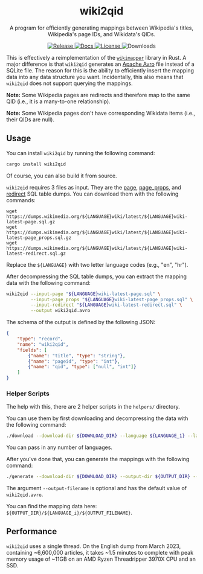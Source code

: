 <div align="center">
    <h1>wiki2qid</h1>
    <p>
    A program for efficiently generating mappings between Wikipedia's titles, Wikipedia's page IDs, and Wikidata's QIDs.
    </p>
</div>
<p align="center">
    <a href="https://crates.io/crates/wiki2qid">
        <img alt="Release" src="https://img.shields.io/crates/v/wiki2qid">
    </a>
    <a href="https://docs.rs/wiki2qid">
        <img alt="Docs" src="https://img.shields.io/docsrs/wiki2qid">
    </a>
    <a href="https://github.com/cyanic-selkie/wiki2qid/blob/main/LICENSE">
        <img alt="License" src="https://img.shields.io/crates/l/wiki2qid">
    </a>
    <img alt="Downloads" src="https://shields.io/crates/d/wiki2qid">
</p>

This is effectively a reimplementation of the [`wikimapper`](https://github.com/jcklie/wikimapper) library in Rust. A major difference is that `wiki2qid` generates an [Apache Avro](https://avro.apache.org/) file instead of a SQLite file. The reason for this is the ability to efficiently insert the mapping data into any data structure you want. Incidentally, this also means that `wiki2qid` does not support querying the mappings.

**Note:** Some Wikipedia pages are redirects and therefore map to the same QID (i.e., it is a many-to-one relationship).

**Note:** Some Wikipedia pages don't have corresponding Wikidata items (i.e., their QIDs are null).

## Usage

You can install `wiki2qid` by running the following command:

```bash
cargo install wiki2qid
```

Of course, you can also build it from source.

`wiki2qid` requires 3 files as input. They are the [page](https://www.mediawiki.org/wiki/Manual:Page_table), [page_props](https://www.mediawiki.org/wiki/Manual:Page_props_table), and [redirect](https://www.mediawiki.org/wiki/Manual:Redirect_table) SQL table dumps. You can download them with the following commands:

```
wget https://dumps.wikimedia.org/${LANGUAGE}wiki/latest/${LANGUAGE}wiki-latest-page.sql.gz
wget https://dumps.wikimedia.org/${LANGUAGE}wiki/latest/${LANGUAGE}wiki-latest-page_props.sql.gz
wget https://dumps.wikimedia.org/${LANGUAGE}wiki/latest/${LANGUAGE}wiki-latest-redirect.sql.gz
```

Replace the `${LANGUAGE}` with two letter language codes (e.g., "en", "hr").

After decompressing the SQL table dumps, you can extract the mapping data with the following command:
```bash
wiki2qid --input-page "${LANGUAGE}wiki-latest-page.sql" \
         --input-page_props "${LANGUAGE}wiki-latest-page_props.sql" \
         --input-redirect "${LANGUAGE}wiki-latest-redirect.sql" \
         --output wiki2qid.avro
```

The schema of the output is defined by the following JSON:

```json
{
    "type": "record",
    "name": "wiki2qid",
    "fields": [
        {"name": "title", "type": "string"},
        {"name": "pageid", "type": "int"},
        {"name": "qid", "type": ["null", "int"]}
    ]
}
```

### Helper Scripts

The help with this, there are 2 helper scripts in the `helpers/` directory.

You can use them by first downloading and decompressing the data with the following command:

```bash
./download --download-dir ${DOWNLOAD_DIR} --language ${LANGUAGE_1} --language ${LANGUAGE_2}
```

You can pass in any number of languages.

After you've done that, you can generate the mappings with the following command:

```bash
./generate --download-dir ${DOWNLOAD_DIR} --output-dir ${OUTPUT_DIR} --output-filename ${OUTPUT_FILENAME} --language ${LANGUAGE_1} --language ${LANGUAGE_2}
```

The argument `--output-filename` is optional and has the default value of `wiki2qid.avro`.

You can find the mapping data here: `${OUTPUT_DIR}/${LANGUAGE_i}/${OUTPUT_FILENAME}`.

## Performance

`wiki2qid` uses a single thread. On the English dump from March 2023, containing \~6,600,000 articles, it takes \~1.5 minutes to complete with peak memory usage of \~11GB on an AMD Ryzen Threadripper 3970X CPU and an SSD.
